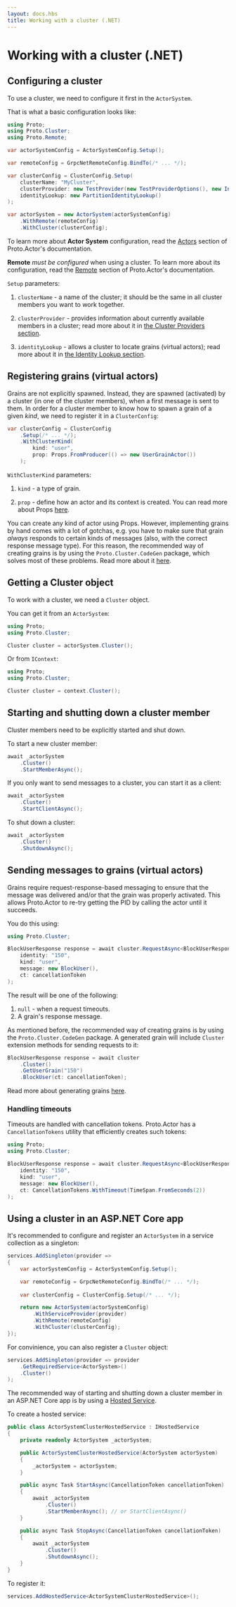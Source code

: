 ```yaml
---
layout: docs.hbs
title: Working with a cluster (.NET)
---
```


# Working with a cluster (.NET)


## Configuring a cluster

To use a cluster, we need to configure it first in the `ActorSystem`.

That is what a basic configuration looks like:

```csharp
using Proto;
using Proto.Cluster;
using Proto.Remote;

var actorSystemConfig = ActorSystemConfig.Setup();

var remoteConfig = GrpcNetRemoteConfig.BindTo(/* ... */);

var clusterConfig = ClusterConfig.Setup(
    clusterName: "MyCluster",
    clusterProvider: new TestProvider(new TestProviderOptions(), new InMemAgent()),
    identityLookup: new PartitionIdentityLookup()
);

var actorSystem = new ActorSystem(actorSystemConfig)
    .WithRemote(remoteConfig)
    .WithCluster(clusterConfig);
```

To learn more about **Actor System** configuration, read the [Actors](../actors.md) section of Proto.Actor's documentation.

**Remote** _must be configured_ when using a cluster. To learn more about its configuration, read the [Remote](../remote.md) section of Proto.Actor's documentation.

`Setup` parameters:

1. `clusterName` - a name of the cluster; it should be the same in all cluster members you want to work together.

1. `clusterProvider` - provides information about currently available members in a cluster; read more about it in [the Cluster Providers section](cluster-providers-net.md).

1. `identityLookup` - allows a cluster to locate grains (virtual actors); read more about it in [the Identity Lookup section](identity-lookup-net.md).


## Registering grains (virtual actors)

Grains are not explicitly spawned. Instead, they are spawned (activated) by a cluster (in one of the cluster members), when a first message is sent to them. In order for a cluster member to know how to spawn a grain of a given _kind_, we need to register it in a `ClusterConfig`:

```csharp
var clusterConfig = ClusterConfig
    .Setup(/* ... */);
    .WithClusterKind(
        kind: "user",
        prop: Props.FromProducer(() => new UserGrainActor())
    );
```

`WithClusterKind` parameters:

1. `kind` - a type of grain.

1. `prop` - define how an actor and its context is created. You can read more about Props [here](../props.md).

You can create any kind of actor using Props. However, implementing grains by hand comes with a lot of gotchas, e.g. you have to make sure that grain _always_ responds to certain kinds of messages (also, with the correct response message type). For this reason, the recommended way of creating grains is by using the `Proto.Cluster.CodeGen` package, which solves most of these problems. Read more about it [here](codegen-net.md).


## Getting a Cluster object

To work with a cluster, we need a `Cluster` object.

You can get it from an `ActorSystem`:

```csharp
using Proto;
using Proto.Cluster;

Cluster cluster = actorSystem.Cluster();
```

Or from `IContext`:

```csharp
using Proto;
using Proto.Cluster;

Cluster cluster = context.Cluster();
```


## Starting and shutting down a cluster member

Cluster members need to be explicitly started and shut down.

To start a new cluster member:

```csharp
await _actorSystem
    .Cluster()
    .StartMemberAsync();
```

If you only want to send messages to a cluster, you can start it as a client:

```csharp
await _actorSystem
    .Cluster()
    .StartClientAsync();
```

To shut down a cluster:

```csharp
await _actorSystem
    .Cluster()
    .ShutdownAsync();
```


## Sending messages to grains (virtual actors)

Grains require request-response-based messaging to ensure that the message was delivered and/or that the grain was properly activated. This allows Proto.Actor to re-try getting the PID by calling the actor until it succeeds.

You do this using:

```csharp
using Proto.Cluster;

BlockUserResponse response = await cluster.RequestAsync<BlockUserResponse>(
    identity: "150",
    kind: "user",
    message: new BlockUser(),
    ct: cancellationToken
);
```

The result will be one of the following:

1. `null` - when a request timeouts.
1. A grain's response message.

As mentioned before, the recommended way of creating grains is by using the `Proto.Cluster.CodeGen` package. A generated grain will include `Cluster` extension methods for sending requests to it:

```csharp
BlockUserResponse response = await cluster
    .Cluster()
    .GetUserGrain("150")
    .BlockUser(ct: cancellationToken);
```

Read more about generating grains [here](codegen-net.md).


### Handling timeouts

Timeouts are handled with cancellation tokens. Proto.Actor has a `CancellationTokens` utility that efficiently creates such tokens:

```csharp
using Proto;
using Proto.Cluster;

BlockUserResponse response = await cluster.RequestAsync<BlockUserResponse>(
    identity: "150",
    kind: "user",
    message: new BlockUser(),
    ct: CancellationTokens.WithTimeout(TimeSpan.FromSeconds(2))
);
```


## Using a cluster in an ASP.NET Core app

It's recommended to configure and register an `ActorSystem` in a service collection as a singleton:

```csharp
services.AddSingleton(provider =>
{
    var actorSystemConfig = ActorSystemConfig.Setup();

    var remoteConfig = GrpcNetRemoteConfig.BindTo(/* ... */);
    
    var clusterConfig = ClusterConfig.Setup(/* ... */);

    return new ActorSystem(actorSystemConfig)
        .WithServiceProvider(provider)
        .WithRemote(remoteConfig)
        .WithCluster(clusterConfig);
});
```

For convinience, you can also register a `Cluster` object:

```csharp
services.AddSingleton(provider => provider
    .GetRequiredService<ActorSystem>()
    .Cluster()
);
```

The recommended way of starting and shutting down a cluster member in an ASP.NET Core app is by using a [Hosted Service](https://docs.microsoft.com/en-us/aspnet/core/fundamentals/host/hosted-services?view=aspnetcore-6.0&tabs=visual-studio).

To create a hosted service:

```csharp
public class ActorSystemClusterHostedService : IHostedService
{
    private readonly ActorSystem _actorSystem;

    public ActorSystemClusterHostedService(ActorSystem actorSystem)
    {
        _actorSystem = actorSystem;
    }

    public async Task StartAsync(CancellationToken cancellationToken)
    {
        await _actorSystem
            .Cluster()
            .StartMemberAsync(); // or StartClientAsync()
    }

    public async Task StopAsync(CancellationToken cancellationToken)
    {
        await _actorSystem
            .Cluster()
            .ShutdownAsync();
    }
}
```

To register it:

```csharp
services.AddHostedService<ActorSystemClusterHostedService>();
```